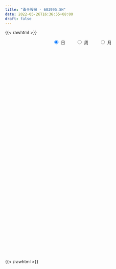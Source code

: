 ```yaml
---
title: "甬金股份 - 603995.SH"
date: 2022-05-26T16:36:55+08:00
draft: false
---
```

{{< rawhtml >}}
    <div style="text-align: center">
        <label style="padding: 1rem;"><input style="margin-right: .5rem" type="radio" name="period" value="D" checked onclick="period_change(this)">日</label>
        <label style="padding: 1rem;"><input style="margin-right: .5rem" type="radio" name="period" value="W" onclick="period_change(this)">周</label>
        <label style="padding: 1rem;"><input style="margin-right: .5rem" type="radio" name="period" value="M" onclick="period_change(this)">月</label>
    </div>
    <div id="chart" style="height: 700px;"></div> 
    <script type="text/javascript">
        const D_v = [15203.08,16631.0,23349.26,9643.27,12148.38,9684.89,13810.11,19313.0,18379.3,54408.11,54638.74,34762.11,104950.68,78734.85,61403.09,29591.06,24087.0,17442.0,32830.0,24770.0,19675.0,20650.47,12691.38,19119.76,24838.0,21902.0,17547.0,30196.07,31650.63,29545.9,30754.66,42027.08,21236.21,14298.18,22575.0,13935.0,19151.0,34449.98,29609.98,27504.32,30421.2,23470.3,22165.1,18412.94,13280.1,15839.45,14798.65,10210.0,13098.56,16919.0,15821.58,36109.42,23969.24,13632.0,30192.23,25291.0,36924.76,16438.7,25120.89,18643.64,13749.76,42534.0,25484.84,15913.0,15070.71,21814.0,14956.13,8575.73,11703.0,17622.86,18004.0,32522.96,25414.1,21853.0,28148.0,19906.99,18905.43,39416.9,19934.0,42095.43,47596.0,28751.29,23942.28,26191.54,25379.96,32046.44,29851.56,47749.5,75745.93,20413.67,25727.17,19999.29,46322.84,24184.0,23777.0,19959.89,22526.29,12347.49,16505.16,14009.0,13783.0,10049.0,15738.8,19623.08,17003.45,17156.53,16498.03,21111.1,8736.27,16514.27,17373.79,14692.43,18138.43,16510.98,9309.62,19824.29,37192.29,39901.84,25392.25,17692.0,17198.25,19536.0,17831.0,16427.0,15542.32,8715.76,21057.0,19557.0,17262.0,20774.19,10376.89,50992.6,35967.55,32366.42,25941.47,18845.27,13591.0,13068.72,10695.24,12637.87,18552.3,19780.98,28704.84,18760.0,11941.0,15222.74,12376.16,10628.77,10207.05,14606.61,12949.0,12959.0,12923.0,24284.16,25377.86,14343.53,18844.96,33989.0,17419.34,25354.34,25803.38,13340.0,13226.23,16123.01,11097.0,15697.39,10658.3,11616.0,10264.0,10062.0,13881.57,13505.66,9179.56,8649.12,9999.0,11590.0,9566.0,16316.33,14517.12,13358.0,9433.0,9859.76,6866.41,5063.06,6347.57,16080.29,20438.03,15678.07,8939.55,10031.0,8131.0,9062.98,22992.7,7350.64,7676.84,11758.0,26770.95,43661.0,68128.45,28837.94,34147.07,22551.32,14315.0,30528.0,33975.84,12098.66,18204.66,13728.0,16826.66,6306.05,10183.0,10778.32,13007.0,14217.5,8410.88,13081.28,16451.71,17630.4,12697.53,15636.41,18431.0,12507.0,23720.94,21844.0,11321.23,9558.0,8237.31,10590.0,10389.09,18497.01,16075.0,45068.89,19422.43,14051.39,15999.93,12499.63,10130.8,7217.9,9764.0,6847.0,5679.0,13426.5,10704.0,13210.27,14462.56,12537.66,16952.19,24627.82,11006.51,9241.85]
const D_histogram = [0.0,0.0076453561,-0.0228061894,-0.0270757549,-0.008274049,-0.0010332903,0.0096181473,0.0226822014,0.0505362591,0.1565908215,0.1957345987,0.2108380172,0.2928384948,0.4496019167,0.5709306926,0.6186475706,0.5640733769,0.5144858234,0.4456721821,0.3686695206,0.2459898474,0.0916294095,-0.0182199165,-0.0909690484,-0.0650953827,-0.0958287359,-0.1067080363,-0.0622802223,-0.0707365179,-0.0739805029,-0.0608616902,-0.0198607159,-0.0561319177,-0.0989778861,-0.1594913774,-0.1881417739,-0.1360121088,0.0015574349,0.1486666017,0.2278956977,0.3668390174,0.3549904878,0.2809110001,0.2018040566,0.1267046465,0.0413065548,0.013148149,-0.0309304649,-0.1020963005,-0.1672269807,-0.2732682012,-0.306119182,-0.3110211995,-0.3156275303,-0.2385625518,-0.2726905577,-0.1290545431,-0.1033332138,0.0101547349,0.0341325814,0.0431048415,0.1927704277,0.2643094858,0.2582834087,0.2263106746,0.0848553912,0.033529145,-0.0366195292,-0.1087486674,-0.0880306463,-0.1095843402,0.0121613338,0.0463086359,0.0591507554,0.1392242259,0.1556115597,0.1092209839,0.2443110625,0.3170900234,0.2458266742,0.3939912342,0.396097444,0.4402864195,0.3850149454,0.291504395,0.0994618613,-0.1033676332,-0.3934385366,-0.6523799088,-0.8009909047,-0.8513493712,-0.8493932174,-0.9318784943,-0.9313879388,-0.9815684739,-0.9153383631,-0.8632498512,-0.7727269819,-0.7347056526,-0.6104176758,-0.4765781954,-0.3418139659,-0.1746564766,-0.0886445586,-0.0075818408,0.0600903567,0.0905665565,0.1656394094,0.2154226088,0.2514487919,0.2075569568,0.2483149229,0.2545624551,0.2521330073,0.255075126,0.2926849071,0.3961442548,0.5141989792,0.65222925,0.6866842496,0.6394281407,0.6069178041,0.5411108459,0.4414939236,0.3370267568,0.2498120134,0.2315370843,0.2309160247,0.232212646,0.2557673351,0.2481549438,0.3667410322,0.322722359,0.2090927403,0.0698717335,-0.0003227667,-0.0421879552,-0.1129350855,-0.1281043581,-0.0852768022,-0.0761208796,-0.0611004887,-0.0032175102,-0.0163163652,-0.0606220901,-0.0324077818,-0.1077802819,-0.1572943764,-0.1317999693,-0.0594534446,-0.0566521834,-0.0571893249,-0.0302213205,0.1083169912,0.1326415967,0.1431139475,0.1427269295,0.2620788244,0.1812097021,0.2700381304,0.2854801985,0.2339814191,0.1543895513,0.0133764278,-0.1037873962,-0.2165042398,-0.2957872115,-0.3081600742,-0.3504045816,-0.3499146709,-0.3811799472,-0.3419576909,-0.3446838854,-0.3506995104,-0.3368768093,-0.3166393064,-0.2381626075,-0.1198359314,0.0093184735,0.0432135182,0.022457113,-0.0263157218,-0.0502097583,-0.0519421032,-0.0482411692,-0.0156662261,0.1095263694,0.2097655708,0.2713115515,0.2735857264,0.2293066516,0.195746593,0.1217358545,0.0657959404,0.029166109,-0.0363731407,-0.173228434,-0.5117297941,-0.8689566408,-0.8379513161,-0.7369410317,-0.7904910473,-0.8782909572,-0.9030258688,-0.7896301745,-0.7410033786,-0.5325070897,-0.3547517627,-0.1181861457,0.0062965237,0.015020769,0.0225761368,0.101244004,0.2582346799,0.359816472,0.3997384561,0.4482339074,0.4959418354,0.5196073861,0.3872369964,0.1899708764,0.0151804809,-0.1744871275,-0.2743878789,-0.2117195342,-0.2157760921,-0.2531579407,-0.3179784547,-0.3898179607,-0.4717919309,-0.5218410793,-0.4307385526,-0.4138457326,-0.3399408523,-0.1459456126,0.0242978413,0.1815041706,0.3270727586,0.4595680039,0.529984781,0.5496620722,0.6123251222,0.5721230061,0.4262520694,0.3390283209,0.315165244,0.3545351477,0.3157945709,0.2255778837,0.1411354998]
const D_fast = [0.0,0.0095566952,-0.0265963978,-0.0376349019,-0.0209017083,-0.0139192722,-0.0008632977,0.0178713067,0.0583594292,0.2035616969,0.2916391238,0.3594520466,0.5146621479,0.783826049,1.047887498,1.2502662687,1.3367104192,1.4157443216,1.4583487257,1.4735134444,1.4123312331,1.2808781476,1.1664738424,1.0709824484,1.0805822685,1.0258917313,0.9883354218,1.0171931802,0.9910527552,0.9693136444,0.9672170346,1.0032528299,0.9529486487,0.8853582088,0.7849718731,0.7092860332,0.727412671,0.8653715734,1.0496473907,1.1858504111,1.4165034852,1.4934025775,1.4895508399,1.4608949105,1.417471662,1.3424002091,1.3175288404,1.2657176104,1.1690276996,1.0620902743,0.8877320035,0.7783512272,0.6956939098,0.6121806964,0.6296050369,0.5273043916,0.6386767704,0.6385647964,0.7545914287,0.7871024206,0.806850891,1.0047090841,1.1423255137,1.2008702888,1.2254752233,1.1052337877,1.0622898277,0.9829862713,0.8836699662,0.8823803258,0.8334305468,0.9582165543,1.0039410153,1.0315708236,1.1464503507,1.2017405744,1.1826552446,1.3788230888,1.5308745555,1.5210678749,1.7677302434,1.8688608142,2.0231213947,2.0641036569,2.0434692052,1.8762921368,1.647620734,1.2591901965,0.8371538471,0.488295125,0.2250993156,0.0147071651,-0.3007477353,-0.5331041646,-0.8286768181,-0.9912812981,-1.155005249,-1.2576641251,-1.403319209,-1.4316356512,-1.4169407196,-1.3676299815,-1.2441366115,-1.180285833,-1.1011185755,-1.0184237888,-0.9653059498,-0.8488232446,-0.745184393,-0.646296012,-0.6382986078,-0.5354619111,-0.4655737651,-0.404969961,-0.3382590609,-0.2274780529,-0.0249826415,0.2216218277,0.5227094109,0.7288354729,0.8414363993,0.9606555137,1.0301262669,1.0408828256,1.0206723479,0.9959106078,1.0355199499,1.0926278965,1.1519776792,1.239474202,1.2939005467,1.5041718932,1.5408338097,1.4794773761,1.3577243027,1.2874491107,1.2350369334,1.1360560317,1.0888606697,1.1103690251,1.1004947277,1.1002399965,1.1573185974,1.1401406511,1.0806794037,1.1007917665,0.9984741959,0.9096365073,0.9021809221,0.9596640856,0.9483023011,0.9334678282,0.9528805025,1.1184980621,1.1759830667,1.2222339044,1.2575286187,1.4424002198,1.4068335229,1.5631714838,1.6499836015,1.6569801769,1.6159856969,1.4783166805,1.3352060074,1.1683631039,1.0151333293,0.925720448,0.7958747952,0.7088860382,0.5823257752,0.5360586087,0.4471614428,0.3534709403,0.283074439,0.2241521153,0.2430881624,0.3314558555,0.4629398789,0.5076383031,0.4924961762,0.4371444109,0.4006979349,0.3859800641,0.3776207059,0.4062790924,0.5588532803,0.7115338744,0.840907743,0.9115783495,0.9246259375,0.9400025272,0.8964257524,0.8569348233,0.8275965191,0.7529639843,0.5728015825,0.1063677739,-0.4680982331,-0.6465807373,-0.7298057109,-0.9809784883,-1.2883511375,-1.5388425163,-1.6228543656,-1.7594784143,-1.6841088979,-1.5950415115,-1.3880224309,-1.2619656307,-1.2494861931,-1.2362867911,-1.132307923,-0.910758577,-0.7192226669,-0.5793660687,-0.4188121406,-0.2471187538,-0.0935513566,-0.1291124972,-0.278885898,-0.4498811733,-0.6831705637,-0.8516682847,-0.8419298236,-0.8999304045,-1.0006017382,-1.1449168659,-1.3142108621,-1.5141328151,-1.6946422333,-1.7112243447,-1.7977929579,-1.8088732907,-1.6513644541,-1.4750465399,-1.2724641679,-1.0451273903,-0.797740144,-0.5948271717,-0.4377343624,-0.2219900318,-0.1191613965,-0.1584693158,-0.160935984,-0.1060077499,0.0219959406,0.0622040066,0.0283817903,-0.0207767186]
const D_slow = [0.0,0.001911339,-0.0037902083,-0.010559147,-0.0126276593,-0.0128859819,-0.010481445,-0.0048108947,0.0078231701,0.0469708755,0.0959045251,0.1486140294,0.2218236531,0.3342241323,0.4769568054,0.6316186981,0.7726370423,0.9012584982,1.0126765437,1.1048439238,1.1663413857,1.1892487381,1.1846937589,1.1619514968,1.1456776511,1.1217204672,1.0950434581,1.0794734025,1.0617892731,1.0432941473,1.0280787248,1.0231135458,1.0090805664,0.9843360949,0.9444632505,0.897427807,0.8634247798,0.8638141386,0.900980789,0.9579547134,1.0496644678,1.1384120897,1.2086398398,1.2590908539,1.2907670155,1.3010936542,1.3043806915,1.2966480753,1.2711240001,1.229317255,1.1610002047,1.0844704092,1.0067151093,0.9278082267,0.8681675888,0.7999949493,0.7677313135,0.7418980101,0.7444366938,0.7529698392,0.7637460495,0.8119386565,0.8780160279,0.9425868801,0.9991645487,1.0203783965,1.0287606828,1.0196058005,0.9924186336,0.970410972,0.943014887,0.9460552205,0.9576323794,0.9724200683,1.0072261247,1.0461290147,1.0734342607,1.1345120263,1.2137845321,1.2752412007,1.3737390092,1.4727633702,1.5828349751,1.6790887115,1.7519648102,1.7768302755,1.7509883672,1.6526287331,1.4895337559,1.2892860297,1.0764486869,0.8641003825,0.631130759,0.3982837743,0.1528916558,-0.075942935,-0.2917553978,-0.4849371433,-0.6686135564,-0.8212179754,-0.9403625242,-1.0258160157,-1.0694801348,-1.0916412745,-1.0935367347,-1.0785141455,-1.0558725064,-1.014462654,-0.9606070018,-0.8977448039,-0.8458555647,-0.7837768339,-0.7201362202,-0.6571029683,-0.5933341868,-0.5201629601,-0.4211268964,-0.2925771516,-0.1295198391,0.0421512233,0.2020082585,0.3537377095,0.489015421,0.5993889019,0.6836455911,0.7460985945,0.8039828655,0.8617118717,0.9197650332,0.983706867,1.0457456029,1.137430861,1.2181114507,1.2703846358,1.2878525692,1.2877718775,1.2772248887,1.2489911173,1.2169650278,1.1956458272,1.1766156073,1.1613404852,1.1605361076,1.1564570163,1.1413014938,1.1331995483,1.1062544778,1.0669308837,1.0339808914,1.0191175303,1.0049544844,0.9906571532,0.983101823,1.0101810708,1.04334147,1.0791199569,1.1148016893,1.1803213954,1.2256238209,1.2931333535,1.3645034031,1.4229987578,1.4615961457,1.4649402526,1.4389934036,1.3848673436,1.3109205408,1.2338805222,1.1462793768,1.0588007091,0.9635057223,0.8780162996,0.7918453282,0.7041704506,0.6199512483,0.5407914217,0.4812507698,0.451291787,0.4536214054,0.4644247849,0.4700390632,0.4634601327,0.4509076932,0.4379221674,0.4258618751,0.4219453185,0.4493269109,0.5017683036,0.5695961915,0.6379926231,0.695319286,0.7442559342,0.7746898978,0.7911388829,0.7984304102,0.789337125,0.7460300165,0.618097568,0.4008584078,0.1913705788,0.0071353208,-0.190487441,-0.4100601803,-0.6358166475,-0.8332241911,-1.0184750357,-1.1516018082,-1.2402897488,-1.2698362853,-1.2682621544,-1.2645069621,-1.2588629279,-1.2335519269,-1.1689932569,-1.0790391389,-0.9791045249,-0.867046048,-0.7430605892,-0.6131587427,-0.5163494936,-0.4688567745,-0.4650616542,-0.5086834361,-0.5772804058,-0.6302102894,-0.6841543124,-0.7474437976,-0.8269384113,-0.9243929014,-1.0423408841,-1.172801154,-1.2804857921,-1.3839472253,-1.4689324384,-1.5054188415,-1.4993443812,-1.4539683385,-1.3722001489,-1.2573081479,-1.1248119527,-0.9873964346,-0.8343151541,-0.6912844025,-0.5847213852,-0.4999643049,-0.4211729939,-0.332539207,-0.2535905643,-0.1971960934,-0.1619122184]
const D_data = [['2021-05-17', 19.5126, 19.852, 19.3662, 20.0184],['2021-05-18', 19.9718, 19.9718, 19.8653, 20.1714],['2021-05-19', 20.0583, 19.4261, 19.3662, 20.0982],['2021-05-20', 19.5459, 19.639, 19.3396, 19.7189],['2021-05-21', 19.7788, 19.9518, 19.5259, 19.9918],['2021-05-24', 19.9585, 19.872, 19.7056, 19.9918],['2021-05-25', 19.7322, 19.9651, 19.6191, 20.0982],['2021-05-26', 19.9718, 20.0716, 19.852, 20.2047],['2021-05-27', 20.0716, 20.3977, 20.0383, 20.5441],['2021-05-28', 20.4377, 21.8286, 20.4377, 22.2611],['2021-05-31', 21.8286, 21.5357, 21.2163, 22.0349],['2021-06-01', 21.4692, 21.5624, 21.2296, 21.7287],['2021-06-02', 21.6955, 22.8934, 21.6489, 23.7186],['2021-06-03', 22.7736, 24.8167, 22.7736, 25.1827],['2021-06-04', 24.7035, 25.5953, 24.4307, 26.0545],['2021-06-07', 26.0279, 25.6885, 24.7035, 26.2209],['2021-06-08', 26.181, 24.9631, 24.8233, 26.181],['2021-06-09', 24.7767, 25.2958, 24.7767, 25.5288],['2021-06-10', 25.8615, 25.2559, 24.7901, 25.8615],['2021-06-11', 25.2559, 25.2359, 24.8433, 25.5887],['2021-06-15', 25.1561, 24.5305, 24.3575, 25.3757],['2021-06-16', 24.6969, 23.6853, 23.499, 25.0895],['2021-06-17', 23.4724, 23.7252, 23.3925, 24.1312],['2021-06-18', 24.0181, 23.8184, 23.4058, 24.4307],['2021-06-21', 24.0913, 25.0296, 23.9648, 25.9214],['2021-06-22', 25.0563, 24.4041, 23.9648, 25.0895],['2021-06-23', 24.6969, 24.617, 24.0513, 24.7235],['2021-06-24', 24.5372, 25.4888, 24.231, 25.7817],['2021-06-25', 25.6486, 25.023, 24.6969, 26.0878],['2021-06-28', 25.1013, 25.1488, 24.4094, 25.3659],['2021-06-29', 25.0471, 25.4745, 24.986, 26.2546],['2021-06-30', 25.4405, 26.085, 25.237, 27.0552],['2021-07-01', 26.2411, 25.2438, 25.2438, 26.37],['2021-07-02', 25.2981, 25.0267, 25.0064, 25.9968],['2021-07-05', 25.7594, 24.5586, 24.2872, 25.7594],['2021-07-06', 24.6943, 24.7079, 24.1923, 25.0064],['2021-07-07', 24.891, 25.7798, 24.5111, 26.1461],['2021-07-08', 26.18, 27.4351, 25.7933, 28.0592],['2021-07-09', 27.1366, 28.5138, 26.7363, 28.6834],['2021-07-12', 29.0904, 28.5613, 27.815, 29.26],['2021-07-13', 28.0185, 30.2844, 28.0185, 30.5558],['2021-07-14', 30.2912, 29.1854, 29.0226, 30.3319],['2021-07-15', 29.009, 28.5952, 28.3035, 29.6264],['2021-07-16', 28.6087, 28.4866, 28.3713, 29.1379],['2021-07-19', 28.5884, 28.4324, 28.3035, 29.511],['2021-07-20', 28.3984, 28.1203, 27.2791, 28.3984],['2021-07-21', 28.3577, 28.7376, 27.7268, 29.355],['2021-07-22', 28.6087, 28.5206, 27.8421, 28.7037],['2021-07-23', 28.5273, 27.9982, 27.5097, 29.0701],['2021-07-26', 27.9982, 27.7743, 27.4419, 28.758],['2021-07-27', 27.7607, 26.7906, 26.7838, 28.1203],['2021-07-28', 26.3564, 27.2587, 26.3361, 27.9235],['2021-07-29', 27.5979, 27.408, 26.8652, 27.9168],['2021-07-30', 26.9466, 27.2723, 26.8313, 27.8014],['2021-08-02', 27.1434, 28.3984, 26.2886, 28.6155],['2021-08-03', 28.3984, 27.0348, 26.7431, 28.6155],['2021-08-04', 26.5667, 29.511, 26.5667, 29.6874],['2021-08-05', 29.7688, 28.507, 28.2221, 29.8028],['2021-08-06', 28.5952, 30.0538, 27.7336, 30.3794],['2021-08-09', 30.1216, 29.4296, 28.9208, 30.3251],['2021-08-10', 29.8435, 29.4703, 28.6969, 29.9656],['2021-08-11', 29.6332, 31.8719, 29.4703, 32.3265],['2021-08-12', 31.8312, 31.7973, 31.3428, 32.8421],['2021-08-13', 31.6413, 31.3428, 30.9018, 31.682],['2021-08-16', 31.3428, 31.2478, 30.1962, 31.4717],['2021-08-17', 31.431, 29.6739, 29.2329, 31.6006],['2021-08-18', 30.1487, 30.4744, 29.6603, 31.0714],['2021-08-19', 30.5287, 30.0538, 29.5721, 30.5287],['2021-08-20', 30.047, 29.7281, 29.1108, 30.047],['2021-08-23', 29.6128, 30.8136, 29.1718, 31.2342],['2021-08-24', 30.4065, 30.3387, 29.796, 31.3699],['2021-08-25', 30.6915, 32.5028, 30.0402, 32.5639],['2021-08-26', 32.2993, 31.9873, 31.3428, 32.5639],['2021-08-27', 31.6752, 32.028, 30.9221, 32.2247],['2021-08-30', 31.7905, 33.3441, 31.7905, 33.3984],['2021-08-31', 33.1745, 33.0727, 32.4282, 33.9004],['2021-09-01', 32.6657, 32.4621, 31.7498, 33.9614],['2021-09-02', 31.8991, 35.2776, 31.8923, 35.7117],['2021-09-03', 35.2233, 35.454, 34.2599, 36.2273],['2021-09-06', 35.956, 34.0564, 32.5639, 37.2789],['2021-09-07', 33.7986, 37.4621, 33.7986, 37.4621],['2021-09-08', 37.211, 36.5598, 35.6168, 37.2992],['2021-09-09', 36.6073, 37.7673, 36.0917, 38.5204],['2021-09-10', 37.7877, 37.055, 35.6236, 38.439],['2021-09-13', 36.0442, 36.6887, 35.766, 37.6113],['2021-09-14', 36.4987, 35.0876, 35.0062, 36.9397],['2021-09-15', 35.7457, 34.131, 33.6154, 35.7457],['2021-09-16', 34.6399, 31.743, 31.6141, 35.2708],['2021-09-17', 31.743, 30.4473, 28.6969, 32.1162],['2021-09-22', 29.857, 30.3387, 29.5924, 31.0443],['2021-09-23', 30.3591, 30.5354, 29.7146, 31.1392],['2021-09-24', 30.1487, 30.5151, 30.1487, 31.743],['2021-09-27', 30.2098, 28.6291, 28.2628, 30.454],['2021-09-28', 28.9547, 28.7716, 27.7404, 29.0633],['2021-09-29', 28.6087, 27.2723, 27.2316, 28.6087],['2021-09-30', 27.374, 28.0185, 27.374, 28.2899],['2021-10-08', 28.1746, 27.4215, 26.4582, 28.8258],['2021-10-11', 27.3062, 27.5776, 27.218, 28.066],['2021-10-12', 27.4554, 26.5803, 26.3903, 27.5843],['2021-10-13', 26.7974, 27.4554, 26.4785, 27.7811],['2021-10-14', 27.2926, 27.7132, 26.7974, 28.0117],['2021-10-15', 27.7132, 27.9846, 27.1502, 28.2763],['2021-10-18', 28.005, 28.853, 27.8421, 28.9276],['2021-10-19', 28.8598, 28.2628, 27.5572, 28.9005],['2021-10-20', 28.3984, 28.4595, 27.6047, 28.8258],['2021-10-21', 28.7105, 28.5613, 28.1949, 29.0226],['2021-10-22', 28.5613, 28.2695, 27.91, 28.9072],['2021-10-25', 28.3917, 29.0701, 28.3645, 29.5789],['2021-10-26', 29.0429, 29.104, 28.8326, 29.5246],['2021-10-27', 29.4364, 29.2193, 28.7919, 29.511],['2021-10-28', 28.9344, 28.256, 27.9507, 29.4568],['2021-10-29', 28.4934, 29.3754, 28.256, 29.4296],['2021-11-01', 29.0361, 29.165, 28.8869, 29.4093],['2021-11-02', 29.165, 29.1718, 28.8326, 29.2668],['2021-11-03', 29.104, 29.355, 28.9072, 29.45],['2021-11-04', 29.355, 30.0402, 29.104, 30.4337],['2021-11-05', 29.9656, 31.4581, 29.9656, 32.9031],['2021-11-08', 31.4649, 32.5571, 30.6643, 33.3712],['2021-11-09', 32.3468, 33.9411, 32.2315, 34.2057],['2021-11-10', 33.3848, 33.6426, 32.7878, 34.0021],['2021-11-11', 33.3644, 33.1338, 32.5707, 33.7579],['2021-11-12', 32.9506, 33.6426, 32.4282, 33.9139],['2021-11-15', 33.7851, 33.4798, 32.4621, 33.7851],['2021-11-16', 33.473, 33.0795, 32.8353, 33.7851],['2021-11-17', 32.971, 32.8692, 32.3672, 33.1609],['2021-11-18', 32.781, 32.9031, 32.5775, 33.3644],['2021-11-19', 32.8353, 33.7851, 32.8353, 34.2599],['2021-11-22', 33.9207, 34.2599, 33.2966, 34.5584],['2021-11-23', 34.2735, 34.5991, 33.8325, 34.7755],['2021-11-24', 34.5991, 35.2776, 34.1107, 35.8881],['2021-11-25', 35.2776, 35.2776, 34.7755, 35.4607],['2021-11-26', 35.956, 37.5638, 35.956, 38.8053],['2021-11-29', 37.3196, 36.1731, 35.4811, 37.9573],['2021-11-30', 36.553, 35.264, 34.5652, 36.553],['2021-12-01', 35.6168, 34.5517, 34.2464, 35.6168],['2021-12-02', 34.5991, 35.0605, 34.1378, 35.4879],['2021-12-03', 35.1419, 35.2776, 34.5991, 35.5421],['2021-12-06', 35.0808, 34.728, 34.1785, 35.1419],['2021-12-07', 34.7552, 35.2708, 34.3346, 35.2708],['2021-12-08', 35.2029, 36.1595, 35.1419, 36.553],['2021-12-09', 37.0211, 35.9831, 35.4132, 37.0211],['2021-12-10', 35.956, 36.2341, 35.956, 36.6073],['2021-12-13', 35.3454, 37.1093, 34.7484, 37.6859],['2021-12-14', 37.1636, 36.4987, 36.4037, 37.9844],['2021-12-15', 36.3834, 36.0849, 35.9967, 37.1771],['2021-12-16', 36.5055, 37.0754, 36.3562, 37.7741],['2021-12-17', 36.8108, 35.7525, 35.515, 37.0686],['2021-12-20', 35.6168, 35.7864, 35.2776, 36.0849],['2021-12-21', 35.8271, 36.6954, 35.2776, 36.9736],['2021-12-22', 37.1771, 37.6181, 36.458, 37.842],['2021-12-23', 37.8962, 37.0482, 36.7022, 37.9709],['2021-12-24', 37.6588, 37.1093, 36.709, 37.6588],['2021-12-27', 37.1025, 37.6317, 36.6073, 37.652],['2021-12-28', 37.6317, 39.6533, 37.1839, 40.0265],['2021-12-29', 39.789, 38.9071, 38.0523, 40.0265],['2021-12-30', 39.6669, 39.0903, 38.3236, 39.6669],['2021-12-31', 39.131, 39.2531, 38.8053, 40.6235],['2022-01-04', 39.4295, 41.4036, 38.8053, 41.7225],['2022-01-05', 41.3629, 39.3481, 39.2802, 41.3629],['2022-01-06', 39.5516, 41.8582, 39.0428, 42.0617],['2022-01-07', 41.7225, 41.6343, 39.8229, 42.6519],['2022-01-10', 40.5081, 41.1051, 40.2843, 42.0481],['2022-01-11', 41.1866, 40.7592, 40.5353, 42.2584],['2022-01-12', 40.7659, 39.6669, 39.6058, 41.017],['2022-01-13', 40.04, 39.4362, 39.2056, 40.481],['2022-01-14', 40.0468, 38.941, 38.3033, 40.0468],['2022-01-17', 38.8121, 38.8257, 38.2694, 39.3481],['2022-01-18', 38.8053, 39.3548, 38.6018, 39.884],['2022-01-19', 39.5991, 38.7375, 38.3304, 39.7415],['2022-01-20', 39.1174, 39.036, 38.7578, 39.6873],['2022-01-21', 38.8257, 38.4051, 37.8555, 39.0767],['2022-01-24', 37.8827, 39.1513, 37.8827, 39.9451],['2022-01-25', 38.8392, 38.5679, 38.1269, 39.5991],['2022-01-26', 38.2694, 38.3304, 37.3603, 38.8935],['2022-01-27', 37.9437, 38.4186, 37.9437, 39.4159],['2022-01-28', 38.0387, 38.4118, 37.0007, 39.0088],['2022-02-07', 38.6696, 39.2599, 38.5204, 39.4498],['2022-02-08', 39.538, 40.2164, 39.1784, 40.7727],['2022-02-09', 40.2164, 41.0441, 39.5651, 41.926],['2022-02-10', 41.3629, 40.3792, 39.8365, 41.7225],['2022-02-11', 40.2164, 39.8229, 39.6262, 40.8948],['2022-02-14', 39.8704, 39.3481, 39.2124, 40.2978],['2022-02-15', 39.3481, 39.4973, 39.0224, 39.7551],['2022-02-16', 39.6601, 39.728, 39.5855, 40.0197],['2022-02-17', 39.2531, 39.8229, 39.2531, 39.9315],['2022-02-18', 39.2666, 40.3182, 39.2666, 41.1458],['2022-02-21', 40.1486, 42.0074, 40.1486, 42.1635],['2022-02-22', 42.4009, 42.5027, 41.3901, 42.8487],['2022-02-23', 42.5027, 42.7266, 42.0074, 42.9369],['2022-02-24', 42.9708, 42.462, 41.9396, 43.0793],['2022-02-25', 42.4077, 42.0617, 41.7496, 42.9233],['2022-02-28', 42.0617, 42.2584, 41.4104, 42.4688],['2022-03-01', 42.5909, 41.6954, 40.6981, 42.5909],['2022-03-02', 41.675, 41.7564, 41.1323, 42.177],['2022-03-03', 41.7564, 41.8989, 41.4308, 42.1974],['2022-03-04', 41.6547, 41.3697, 41.0848, 42.367],['2022-03-07', 40.7727, 39.9518, 39.3548, 41.4579],['2022-03-08', 37.2925, 35.956, 35.956, 37.9573],['2022-03-09', 35.2776, 33.3509, 32.3604, 35.9492],['2022-03-10', 35.2911, 36.6887, 35.2911, 36.6887],['2022-03-11', 36.6887, 37.306, 34.8027, 37.6317],['2022-03-14', 36.1595, 34.8705, 34.8027, 36.8176],['2022-03-15', 34.5788, 33.3441, 33.3102, 34.9723],['2022-03-16', 33.4798, 33.0388, 31.3021, 34.2939],['2022-03-17', 33.6562, 34.226, 33.0252, 34.4228],['2022-03-18', 35.1283, 33.1066, 32.876, 35.1283],['2022-03-21', 33.0931, 35.1419, 32.8285, 35.2029],['2022-03-22', 35.0469, 35.2776, 34.6534, 36.2884],['2022-03-23', 35.7321, 36.7701, 35.0265, 37.9912],['2022-03-24', 36.4105, 36.1188, 35.956, 37.2653],['2022-03-25', 35.8203, 34.8569, 34.6399, 36.6276],['2022-03-28', 34.8841, 34.7213, 34.226, 35.9492],['2022-03-29', 35.4065, 35.7185, 34.3753, 36.5326],['2022-03-30', 35.7185, 37.3128, 35.515, 37.6181],['2022-03-31', 37.652, 37.4078, 36.804, 37.7538],['2022-04-01', 37.1568, 37.1771, 36.6344, 37.3806],['2022-04-06', 37.1161, 37.7334, 36.3562, 38.2219],['2022-04-07', 37.7199, 38.249, 37.3671, 39.5312],['2022-04-08', 39.0088, 38.4525, 37.1771, 39.0088],['2022-04-11', 38.9817, 36.4851, 35.8135, 38.9817],['2022-04-12', 36.1391, 34.9384, 34.5788, 37.2925],['2022-04-13', 34.4431, 34.226, 33.2627, 35.0876],['2022-04-14', 34.2532, 32.9167, 32.4011, 34.5991],['2022-04-15', 32.8624, 32.9981, 31.7837, 33.6901],['2022-04-18', 32.9031, 34.6534, 32.4825, 34.8705],['2022-04-19', 34.3006, 33.7104, 33.5205, 35.013],['2022-04-20', 33.1745, 32.8895, 32.5639, 34.2599],['2022-04-21', 32.4825, 31.9262, 31.8584, 32.9574],['2022-04-22', 31.8176, 31.0578, 30.8882, 32.089],['2022-04-25', 31.0578, 30.0266, 29.8706, 31.2613],['2022-04-26', 30.4405, 29.511, 28.6562, 30.4473],['2022-04-27', 29.3754, 30.8339, 26.5599, 31.0714],['2022-04-28', 30.5287, 29.6671, 29.3211, 30.8339],['2022-04-29', 29.7756, 30.1216, 29.1108, 30.4473],['2022-05-05', 30.1148, 31.9465, 29.5246, 32.8895],['2022-05-06', 31.8855, 32.3739, 31.1664, 32.7539],['2022-05-09', 32.53, 32.971, 31.3563, 33.3848],['2022-05-10', 32.6114, 33.6494, 32.2925, 33.8868],['2022-05-11', 33.6562, 34.3685, 33.2491, 34.7213],['2022-05-12', 34.0225, 34.3685, 33.8122, 34.7145],['2022-05-13', 34.667, 34.2599, 33.6629, 34.6738],['2022-05-16', 34.321, 35.359, 34.321, 35.7117],['2022-05-17', 35.3522, 34.4974, 34.3142, 35.3522],['2022-05-18', 34.5924, 32.9777, 32.8353, 34.5924],['2022-05-19', 32.3536, 33.3102, 32.2043, 33.6154],['2022-05-20', 33.65, 34.0, 33.31, 34.73],['2022-05-23', 33.71, 35.05, 33.52, 35.81],['2022-05-24', 35.09, 34.3, 34.17, 35.6],['2022-05-25', 34.01, 33.49, 33.1, 34.75],['2022-05-26', 33.46, 33.21, 32.87, 33.67]]
const W_v = [625422.53,364455.97,299536.93,193483.1,154179.36,171069.89,336625.33,249881.92,209244.84,209316.12,139583.08,90928.94,107862.84,68757.53,59583.02,102098.67,242039.49,97944.84,76271.08,125326.16,245174.5,237837.01,169748.15,103413.11,166062.68,283965.98,340074.76,323875.52,279346.13,145339.71,104396.12,701246.65,399663.22,277797.13,235052.44,125668.89,126866.62,77348.84,76871.23,32153.39,14918.0,86374.34,167590.41,103984.03,107872.79,118918.0,190317.63,204525.47,66682.29,63322.76,49861.93,74826.4,119877.74,226702.31,195467.18,133969.53,78530.98,75929.85,39480.34,69210.36,101960.33,103326.65,201781.39,89008.51,154093.5,129092.33,93761.67,102115.47,83771.4,129467.03,47502.38,125632.08,76974.99,115595.41,334489.47,128720.06,72136.61,126133.7,137862.03,119720.96,121973.86,67226.76,106451.24,133967.58,116325.24,72119.57,115416.92,126311.32,168576.54,210773.39,66140.13,114243.73,22526.29,66693.65,86019.89,78427.86,100975.61,119720.34,79573.08,118962.68,126711.71,74735.11,87004.74,61350.43,95773.51,102566.06,69483.63,56481.87,52923.34,63190.45,44217.09,63217.65,58841.16,201545.41,113468.82,65248.37,59494.98,46779.64,92139.35,50095.63,113114.72,28499.56,39638.7,64340.99,61828.37]
const W_histogram = [0.0,-0.0510860399,-0.0798965151,-0.1165376052,-0.2160421402,-0.3760111785,-0.3788557483,-0.3369926035,-0.3777004861,-0.3126840398,-0.3291037276,-0.3426438263,-0.2861477927,-0.2638601341,-0.2215630378,-0.1375425791,-0.0508240084,-0.0236931808,0.0499941249,0.1097523807,0.1722286285,0.2496269629,0.2736714172,0.2472274137,0.2529490143,0.3476119147,0.3695199405,0.3990573794,0.3502150351,0.2909647558,0.2633015067,0.5922417598,0.7489511194,0.9262463204,1.1402856135,1.028021171,0.8285966914,0.6472379808,0.408366105,0.1900543812,0.0461776591,-0.0792817126,-0.1486343753,-0.3219827289,-0.4394136356,-0.4560289926,-0.4164600571,-0.3992923638,-0.3974315791,-0.3954348773,-0.4103934167,-0.4996663754,-0.5078077578,-0.2413894979,-0.0180325004,0.019286376,-0.0484005681,-0.044042385,-0.0320337992,0.1290476005,0.1212663312,0.1067387803,0.1615531493,0.1784432891,0.0649337033,0.0118345159,-0.0626556543,-0.1040349201,-0.1205506947,-0.1581475551,-0.1480097678,-0.1748300002,-0.1601563525,-0.0251611561,0.2988389349,0.4603198351,0.4428971272,0.480581275,0.4730958926,0.6589156889,0.7303782273,0.6953202813,0.578593684,0.6393131015,0.711364244,0.5998121589,0.6274824057,0.811398905,0.9652897427,0.566233718,0.266244742,-0.1201858519,-0.4190370849,-0.5723390537,-0.6428268185,-0.6038537252,-0.4346023218,-0.1850802509,-0.0282202743,0.2944561465,0.3164289966,0.3549951538,0.3093546846,0.3299449935,0.440440583,0.6156411594,0.4969673586,0.3368674069,0.1930547259,0.1561750053,0.1294519176,0.1898578399,0.1458473147,-0.1768087449,-0.6654573376,-0.8513184013,-0.7993449501,-0.6658807932,-0.9162986893,-1.1678490168,-1.3401813661,-1.2472903094,-1.013565446,-0.8384571288,-0.7411867245]
const W_fast = [0.0,-0.0638575499,-0.1126421539,-0.1784176453,-0.3319327153,-0.5859045483,-0.6834630551,-0.7258480612,-0.8609810653,-0.874135629,-0.9728312486,-1.072032304,-1.0870732185,-1.1307505935,-1.1438442566,-1.0942094427,-1.020196874,-0.9989893416,-0.9128035047,-0.8256071537,-0.7200737488,-0.5802686737,-0.4878063651,-0.4524435151,-0.383484661,-0.201918782,-0.087630771,0.0416710128,0.0803824273,0.0938733369,0.1320354645,0.6090361575,0.952983297,1.361840078,1.8609507746,2.0056916249,2.0134163181,1.9938671026,1.8570867531,1.6862886246,1.5539563173,1.4086765174,1.3021652609,1.048321225,0.8210369095,0.6904143043,0.6258682255,0.5432128279,0.4457157178,0.3488537003,0.2312968068,0.0171072542,-0.1179860676,0.0880848177,0.3069336901,0.3490741606,0.2692870744,0.2626346613,0.2666347973,0.4599780971,0.4825134106,0.4946705547,0.5898732112,0.6513741732,0.5540980133,0.5039574548,0.413803371,0.3464153752,0.299761927,0.2226281777,0.1957635232,0.1252357907,0.0998703502,0.2285752576,0.6272850824,0.9038459413,0.9971475152,1.1549769817,1.2657655725,1.616314291,1.8703713862,2.0091435105,2.0370653343,2.2576130272,2.5075052307,2.5459061852,2.7304470335,3.117213259,3.5124265325,3.2549289372,3.0215011468,2.6050240899,2.2014135857,1.9050268534,1.673832384,1.561842046,1.622442869,1.8256948771,1.9754997851,2.3717902426,2.4728703418,2.6001852875,2.6318834895,2.7349600467,2.9555657819,3.2846766482,3.290244687,3.2143615871,3.1188125876,3.1209766183,3.12661651,3.2344868922,3.2269381958,2.8600799499,2.2050670228,1.8063763588,1.6585135724,1.625507531,1.1460149626,0.6025023809,0.09512469,-0.1238068306,-0.1434733287,-0.1779792936,-0.2660055705]
const W_slow = [0.0,-0.01277151,-0.0327456388,-0.0618800401,-0.1158905751,-0.2098933697,-0.3046073068,-0.3888554577,-0.4832805792,-0.5614515891,-0.643727521,-0.7293884776,-0.8009254258,-0.8668904593,-0.9222812188,-0.9566668636,-0.9693728657,-0.9752961609,-0.9627976296,-0.9353595344,-0.8923023773,-0.8298956366,-0.7614777823,-0.6996709289,-0.6364336753,-0.5495306966,-0.4571507115,-0.3573863666,-0.2698326078,-0.1970914189,-0.1312660422,0.0167943977,0.2040321776,0.4355937577,0.7206651611,0.9776704538,1.1848196267,1.3466291219,1.4487206481,1.4962342434,1.5077786582,1.48795823,1.4507996362,1.370303954,1.2604505451,1.1464432969,1.0423282827,0.9425051917,0.8431472969,0.7442885776,0.6416902234,0.5167736296,0.3898216902,0.3294743157,0.3249661906,0.3297877846,0.3176876425,0.3066770463,0.2986685965,0.3309304966,0.3612470794,0.3879317745,0.4283200618,0.4729308841,0.4891643099,0.4921229389,0.4764590253,0.4504502953,0.4203126216,0.3807757329,0.3437732909,0.3000657909,0.2600267027,0.2537364137,0.3284461474,0.4435261062,0.554250388,0.6743957067,0.7926696799,0.9573986021,1.1399931589,1.3138232293,1.4584716503,1.6182999256,1.7961409867,1.9460940264,2.1029646278,2.3058143541,2.5471367897,2.6886952192,2.7552564048,2.7252099418,2.6204506706,2.4773659071,2.3166592025,2.1656957712,2.0570451908,2.010775128,2.0037200594,2.0773340961,2.1564413452,2.2451901337,2.3225288048,2.4050150532,2.5151251989,2.6690354888,2.7932773284,2.8774941802,2.9257578616,2.964801613,2.9971645924,3.0446290523,3.081090881,3.0368886948,2.8705243604,2.6576947601,2.4578585225,2.2913883242,2.0623136519,1.7703513977,1.4353060562,1.1234834788,0.8700921173,0.6604778351,0.475181154]
const W_data = [['2019-12-27', 17.4413, 18.0868, 17.4413, 23.0248],['2020-01-03', 17.9318, 17.2863, 17.2153, 17.9447],['2020-01-10', 17.0927, 17.2928, 16.8216, 17.338],['2020-01-17', 17.2799, 16.9313, 16.9249, 17.5187],['2020-01-23', 16.8797, 15.6274, 15.5693, 16.9313],['2020-02-07', 14.0653, 13.904, 12.6581, 14.0653],['2020-02-14', 13.7684, 15.0917, 13.7103, 15.4919],['2020-02-21', 14.9948, 15.4209, 14.9755, 15.8598],['2020-02-28', 15.3305, 14.0395, 14.0266, 15.3757],['2020-03-06', 14.0395, 15.0788, 14.0395, 15.4209],['2020-03-13', 14.8399, 13.8459, 13.4263, 14.9174],['2020-03-20', 14.0524, 13.4327, 12.9615, 14.0524],['2020-03-27', 13.2262, 14.0653, 12.9809, 14.4397],['2020-04-03', 13.8329, 13.5102, 13.4327, 13.9362],['2020-04-10', 13.7103, 13.6135, 13.607, 13.9491],['2020-04-17', 13.6135, 14.2009, 13.4908, 14.2202],['2020-04-24', 14.3881, 14.4849, 14.3042, 15.621],['2020-04-30', 14.5236, 13.8781, 13.252, 14.9755],['2020-05-08', 13.6909, 14.6075, 13.6328, 14.6979],['2020-05-15', 14.7818, 14.7237, 14.1751, 15.0013],['2020-05-22', 14.7431, 15.0723, 14.5365, 15.7888],['2020-05-29', 15.0723, 15.6855, 14.6011, 15.7888],['2020-06-05', 15.7178, 15.3886, 15.1562, 15.8404],['2020-06-12', 15.466, 14.8541, 14.6411, 15.5371],['2020-06-19', 14.9073, 15.3066, 14.4281, 15.5063],['2020-06-24', 15.2866, 16.8506, 15.2866, 17.17],['2020-07-03', 16.6376, 16.4712, 16.4113, 18.3014],['2020-07-10', 16.6376, 16.9571, 16.5178, 17.6825],['2020-07-17', 16.9238, 16.1784, 15.8523, 18.2348],['2020-07-24', 16.4712, 15.9788, 15.9255, 17.5028],['2020-07-31', 16.0853, 16.3381, 15.7725, 16.3914],['2020-08-07', 16.3714, 21.9617, 16.3714, 23.1596],['2020-08-14', 21.549, 21.6755, 20.5175, 23.8783],['2020-08-21', 21.9816, 23.5589, 20.9701, 23.8916],['2020-08-28', 23.2993, 25.9946, 22.1613, 26.2808],['2020-09-04', 25.8881, 23.1729, 22.5673, 26.1144],['2020-09-11', 23.1729, 22.1347, 21.0499, 23.6587],['2020-09-18', 22.4075, 22.1014, 22.0016, 23.5988],['2020-09-25', 22.1214, 20.8636, 20.3644, 22.8202],['2020-09-30', 20.9967, 20.3312, 20.0783, 21.1298],['2020-10-09', 20.3445, 20.5907, 20.1981, 20.6306],['2020-10-16', 20.5907, 20.2912, 19.6989, 21.4426],['2020-10-23', 20.3179, 20.5841, 20.1781, 22.0282],['2020-10-30', 20.218, 18.6341, 18.6341, 20.9634],['2020-11-06', 18.6341, 18.4278, 17.6359, 19.0601],['2020-11-13', 18.6208, 19.1399, 17.9686, 19.6324],['2020-11-20', 19.2531, 19.7123, 18.8538, 20.9767],['2020-11-27', 19.7921, 19.3995, 19.2331, 21.6821],['2020-12-04', 19.659, 19.0667, 18.7539, 19.852],['2020-12-11', 19.08, 18.8737, 18.2215, 19.5592],['2020-12-18', 18.7539, 18.4012, 17.8688, 19.0933],['2020-12-25', 18.4012, 16.9038, 16.824, 18.9669],['2020-12-31', 16.9704, 17.3164, 16.225, 17.5959],['2021-01-08', 17.1966, 21.2096, 17.17, 22.1813],['2021-01-15', 21.1364, 21.9417, 20.3046, 23.0265],['2021-01-22', 21.7221, 20.3644, 19.4793, 22.7137],['2021-01-29', 20.3977, 19.0002, 18.8271, 20.8636],['2021-02-05', 18.927, 19.7389, 18.8205, 20.5641],['2021-02-10', 19.4594, 19.8919, 19.1665, 20.5574],['2021-02-19', 20.2979, 22.3144, 19.8986, 22.9599],['2021-02-26', 22.2012, 20.7637, 20.6306, 22.8667],['2021-03-05', 20.8636, 20.7637, 19.9651, 21.8485],['2021-03-12', 20.797, 21.9084, 20.2513, 22.5473],['2021-03-19', 21.9217, 21.8286, 20.9767, 22.4808],['2021-03-26', 21.6821, 20.0982, 19.639, 23.3592],['2021-04-02', 20.4576, 20.5042, 19.4993, 21.8286],['2021-04-09', 20.5042, 19.9385, 19.6524, 20.9634],['2021-04-16', 20.0849, 20.0383, 19.12, 20.7039],['2021-04-23', 19.9651, 20.1648, 19.2264, 20.2313],['2021-04-30', 20.1515, 19.6989, 19.5592, 20.7837],['2021-05-07', 19.6923, 20.1515, 19.6856, 20.4044],['2021-05-14', 20.3511, 19.5592, 19.2996, 20.5508],['2021-05-21', 19.5126, 19.9518, 19.3396, 20.1714],['2021-05-28', 19.9585, 21.8286, 19.6191, 22.2611],['2021-06-04', 21.8286, 25.5953, 21.2163, 26.0545],['2021-06-11', 26.0279, 25.2359, 24.7035, 26.2209],['2021-06-18', 25.1561, 23.8184, 23.3925, 25.3757],['2021-06-25', 24.0913, 25.023, 23.9648, 26.0878],['2021-07-02', 25.1013, 25.0267, 24.4094, 27.0552],['2021-07-09', 25.7594, 28.5138, 24.1923, 28.6834],['2021-07-16', 29.0904, 28.4866, 27.815, 30.5558],['2021-07-23', 28.5884, 27.9982, 27.2791, 29.511],['2021-07-30', 27.9982, 27.2723, 26.3361, 28.758],['2021-08-06', 27.1434, 30.0538, 26.2886, 30.3794],['2021-08-13', 30.1216, 31.3428, 28.6969, 32.8421],['2021-08-20', 31.3428, 29.7281, 29.1108, 31.6006],['2021-08-27', 29.6128, 32.028, 29.1718, 32.5639],['2021-09-03', 31.7905, 35.454, 31.7498, 36.2273],['2021-09-10', 35.956, 37.055, 32.5639, 38.5204],['2021-09-17', 36.0442, 30.4473, 28.6969, 37.6113],['2021-09-24', 29.857, 30.5151, 29.5924, 31.743],['2021-09-30', 30.2098, 28.0185, 27.2316, 30.454],['2021-10-08', 28.1746, 27.4215, 26.4582, 28.8258],['2021-10-15', 27.3062, 27.9846, 26.3903, 28.2763],['2021-10-22', 28.005, 28.2695, 27.5572, 29.0226],['2021-10-29', 28.3917, 29.3754, 27.9507, 29.5789],['2021-11-05', 29.0361, 31.4581, 28.8326, 32.9031],['2021-11-12', 31.4649, 33.6426, 30.6643, 34.2057],['2021-11-19', 33.7851, 33.7851, 32.3672, 34.2599],['2021-11-26', 33.9207, 37.5638, 33.2966, 38.8053],['2021-12-03', 37.3196, 35.2776, 34.1378, 37.9573],['2021-12-10', 35.0808, 36.2341, 34.1785, 37.0211],['2021-12-17', 35.3454, 35.7525, 34.7484, 37.9844],['2021-12-24', 35.6168, 37.1093, 35.2776, 37.9709],['2021-12-31', 37.1025, 39.2531, 36.6073, 40.6235],['2022-01-07', 39.4295, 41.6343, 38.8053, 42.6519],['2022-01-14', 40.5081, 38.941, 38.3033, 42.2584],['2022-01-21', 38.8121, 38.4051, 37.8555, 39.884],['2022-01-28', 37.8827, 38.4118, 37.0007, 39.9451],['2022-02-11', 38.6696, 39.8229, 38.5204, 41.926],['2022-02-18', 39.8704, 40.3182, 39.0224, 41.1458],['2022-02-25', 40.1486, 42.0617, 40.1486, 43.0793],['2022-03-04', 42.0617, 41.3697, 40.6981, 42.5909],['2022-03-11', 40.7727, 37.306, 32.3604, 41.4579],['2022-03-18', 36.1595, 33.1066, 31.3021, 36.8176],['2022-03-25', 33.0931, 34.8569, 32.8285, 37.9912],['2022-04-01', 34.8841, 37.1771, 34.226, 37.7538],['2022-04-08', 37.1161, 38.4525, 36.3562, 39.5312],['2022-04-15', 38.9817, 32.9981, 31.7837, 38.9817],['2022-04-22', 32.9031, 31.0578, 30.8882, 35.013],['2022-04-29', 31.0578, 30.1216, 26.5599, 31.2613],['2022-05-06', 30.1148, 32.3739, 29.5246, 32.8895],['2022-05-13', 32.53, 34.2599, 31.3563, 34.7213],['2022-05-20', 34.321, 34.0, 32.2043, 35.7117],['2022-05-27', 33.71, 33.21, 32.87, 35.81]]
const M_v = [811061.8800000001,826016.01,966821.9800000001,582713.3,535401.23,684608.7500000001,868894.1700000002,1047327.99,1655081.8899999999,397586.52,372866.78,638304.1800000001,357900.83,634670.0,286580.8800000001,644446.38,441971.5699999999,420343.6,709168.74,450907.21,485884.2999999999,637990.12,253667.69,487565.68,377241.53,281454.9,179688.17,476454.4799999999,315210.6200000001,194307.62]
const M_histogram = [0.0,-0.1215215954,-0.2923777104,-0.4149141093,-0.4466608255,-0.3248932443,-0.0864344478,-0.0284083207,0.5654847541,0.6134076526,0.5042063738,0.4612165464,0.2732095078,0.2469037098,0.3278516344,0.3627412566,0.2896531336,0.3414814636,0.6412151874,0.8646022273,1.3208529887,1.2034150957,1.1389551548,1.3976864626,1.7210173984,1.7557011976,1.9028176095,1.5533206276,0.7519025667,0.3696097848]
const M_fast = [0.0,-0.1519019943,-0.3958525369,-0.622117463,-0.7655293856,-0.7249851155,-0.508134931,-0.4572108841,0.2780533793,0.4793281909,0.4961785056,0.5684928148,0.4487881531,0.4842082825,0.6471191158,0.7726940522,0.7720192126,0.9092179085,1.3692554291,1.8087930258,2.5952570344,2.7786729153,2.9989517632,3.6071046866,4.360689972,4.8342990706,5.4571198849,5.4959530598,4.8825106407,4.5926203049]
const M_slow = [0.0,-0.0303803989,-0.1034748265,-0.2072033538,-0.3188685602,-0.4000918712,-0.4217004832,-0.4288025634,-0.2874313748,-0.1340794617,-0.0080278682,0.1072762684,0.1755786453,0.2373045728,0.3192674814,0.4099527955,0.4823660789,0.5677364448,0.7280402417,0.9441907985,1.2744040457,1.5752578196,1.8599966083,2.209418224,2.6396725736,3.078597873,3.5543022754,3.9426324323,4.1306080739,4.2230105201]
const M_data = [['2019-12-31', 17.4413, 17.5316, 17.2153, 23.0248],['2020-01-23', 17.6091, 15.6274, 15.5693, 17.7124],['2020-02-28', 14.0653, 14.0395, 12.6581, 15.8598],['2020-03-31', 14.0395, 13.5425, 12.9615, 15.4209],['2020-04-30', 13.5425, 13.8781, 13.252, 15.621],['2020-05-29', 13.6909, 15.6855, 13.6328, 15.7888],['2020-06-30', 15.7178, 17.9021, 14.4281, 18.3014],['2020-07-31', 17.6958, 16.3381, 15.7725, 18.2348],['2020-08-31', 16.3714, 24.9897, 16.3714, 26.2808],['2020-09-30', 24.9098, 20.3312, 20.0783, 25.4156],['2020-10-30', 20.3445, 18.6341, 18.6341, 22.0282],['2020-11-30', 18.6341, 19.446, 17.6359, 21.6821],['2020-12-31', 19.446, 17.3164, 16.225, 19.8121],['2021-01-29', 17.1966, 19.0002, 17.17, 23.0265],['2021-02-26', 18.927, 20.7637, 18.8205, 22.9599],['2021-03-31', 20.8636, 20.8303, 19.4993, 23.3592],['2021-04-30', 21.0965, 19.6989, 19.12, 21.0965],['2021-05-31', 19.6923, 21.5357, 19.2996, 22.2611],['2021-06-30', 21.4692, 26.085, 21.2296, 27.0552],['2021-07-30', 26.2411, 27.2723, 24.1923, 30.5558],['2021-08-31', 27.1434, 33.0727, 26.2886, 33.9004],['2021-09-30', 32.6657, 28.0185, 27.2316, 38.5204],['2021-10-29', 28.1746, 29.3754, 26.3903, 29.5789],['2021-11-30', 29.0361, 35.264, 28.8326, 38.8053],['2021-12-31', 35.6168, 39.2531, 34.1378, 40.6235],['2022-01-28', 39.4295, 38.4118, 37.0007, 42.6519],['2022-02-28', 38.6696, 42.2584, 38.5204, 43.0793],['2022-03-31', 42.5909, 37.4078, 31.3021, 42.5909],['2022-04-29', 37.1568, 30.1216, 26.5599, 39.5312],['2022-05-31', 30.1148, 33.21, 29.5246, 35.81]]
        const D_a = [null,null,null,null,null,null,null,null,null,null,null,null,null,null,null,26.2209,null,null,null,null,null,null,23.3925,null,null,null,null,null,null,null,null,null,null,null,null,null,null,null,null,null,30.5558,null,null,null,null,null,null,null,null,null,null,null,null,null,26.2886,null,null,null,null,null,null,null,32.8421,null,null,null,null,null,29.1108,null,null,null,null,null,null,null,null,null,null,null,null,null,38.5204,null,null,null,null,null,null,null,null,null,null,null,null,null,null,null,26.3903,null,null,null,null,null,null,null,null,null,null,null,null,null,null,null,null,null,null,null,34.2057,null,null,null,null,null,32.3672,null,null,null,null,null,null,38.8053,null,null,null,34.1378,null,null,null,null,null,null,null,37.9844,null,null,null,35.2776,null,null,null,null,null,null,null,null,null,null,null,null,42.6519,null,null,null,null,null,null,null,null,null,null,null,null,null,null,37.0007,null,null,null,null,null,null,null,null,null,null,null,null,null,43.0793,null,null,null,null,null,null,null,null,null,null,null,null,null,31.3021,null,null,null,null,37.9912,null,null,null,null,null,null,null,null,null,null,null,null,null,null,null,null,null,null,null,null,null,null,26.5599,null,null,null,null,null,null,null,null,null,null,null,null,null,null,35.81,null,null,null]
const W_a = [null,null,null,null,null,12.6581,null,null,null,15.4209,null,null,null,null,null,null,null,13.252,null,null,null,null,null,null,null,null,null,null,null,null,null,null,null,null,26.2808,null,null,null,null,null,null,null,null,null,null,null,null,null,null,null,null,null,16.225,null,null,null,null,null,null,null,null,null,null,null,23.3592,null,null,null,null,null,null,19.2996,null,null,null,null,null,null,null,null,null,null,null,null,null,null,null,null,38.5204,null,null,null,null,26.3903,null,null,null,null,null,null,null,null,null,null,null,null,null,null,null,null,null,43.0793,null,null,null,null,null,null,null,null,26.5599,null,null,null,null]
const M_a = [null,null,12.6581,null,null,null,null,null,26.2808,null,null,null,null,null,null,null,19.12,null,null,null,null,null,null,null,null,null,43.0793,null,null,null]
        const D_b = [[{ coord: ['2021-07-13', 30.5558] }, { coord: ['2021-10-12', 29.1108] }],[{ coord: ['2021-11-09', 34.2057] }, { coord: ['2021-12-02', 34.1378] }],[{ coord: ['2021-12-14', 37.9844] }, { coord: ['2022-03-23', 37.0007] }]]
const W_b = [[{ coord: ['2020-02-07', 15.4209] }, { coord: ['2020-08-28', 13.252] }],[{ coord: ['2020-08-28', 23.3592] }, { coord: ['2021-05-14', 19.2996] }],[{ coord: ['2021-09-10', 38.5204] }, { coord: ['2022-04-29', 26.5599] }]]
const M_b = [[{ coord: ['2020-02-28', 26.2808] }, { coord: ['2022-02-28', 19.12] }]]
    </script>
{{< /rawhtml >}}